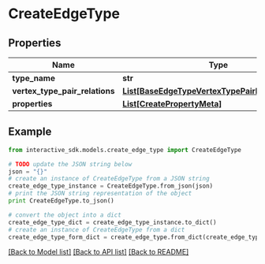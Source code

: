 # CreateEdgeType


## Properties

Name | Type | Description | Notes
------------ | ------------- | ------------- | -------------
**type_name** | **str** |  | [optional] 
**vertex_type_pair_relations** | [**List[BaseEdgeTypeVertexTypePairRelationsInner]**](BaseEdgeTypeVertexTypePairRelationsInner.md) |  | [optional] 
**properties** | [**List[CreatePropertyMeta]**](CreatePropertyMeta.md) |  | [optional] 

## Example

```python
from interactive_sdk.models.create_edge_type import CreateEdgeType

# TODO update the JSON string below
json = "{}"
# create an instance of CreateEdgeType from a JSON string
create_edge_type_instance = CreateEdgeType.from_json(json)
# print the JSON string representation of the object
print CreateEdgeType.to_json()

# convert the object into a dict
create_edge_type_dict = create_edge_type_instance.to_dict()
# create an instance of CreateEdgeType from a dict
create_edge_type_form_dict = create_edge_type.from_dict(create_edge_type_dict)
```
[[Back to Model list]](../README.md#documentation-for-models) [[Back to API list]](../README.md#documentation-for-api-endpoints) [[Back to README]](../README.md)


